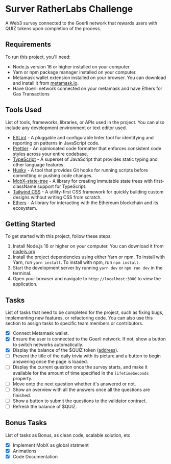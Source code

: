 # Surver RatherLabs Challenge

A Web3 survey connected to the Goerli network that rewards users with QUIZ tokens upon completion of the process.

## Requirements

To run this project, you'll need:

- Node.js version 16 or higher installed on your computer.
- Yarn or npm package manager installed on your computer.
- Metamask wallet extension installed on your browser. You can download and install it from [metamask.io](https://metamask.io/).
- Have Goerli network connected on your metamask and have Ethers for Gas Transactions

## Tools Used

List of tools, frameworks, libraries, or APIs used in the project. You can also include any development environment or text editor used.

- [ESLint](https://eslint.org/) - A pluggable and configurable linter tool for identifying and reporting on patterns in JavaScript code.
- [Prettier](https://prettier.io/) - An opinionated code formatter that enforces consistent code styles across your entire codebase.
- [TypeScript](https://www.typescriptlang.org/) - A superset of JavaScript that provides static typing and other language features.
- [Husky](https://typicode.github.io/husky/) - A tool that provides Git hooks for running scripts before committing or pushing code changes.
- [MobX-state-tree](https://mobx-state-tree.js.org/) - A library for creating immutable state trees with first-className support for TypeScript.
- [Tailwind CSS](https://tailwindcss.com/) - A utility-first CSS framework for quickly building custom designs without writing CSS from scratch.
- [Ethers](https://docs.ethers.io/v5/) - A library for interacting with the Ethereum blockchain and its ecosystem.

## Getting Started

To get started with this project, follow these steps:

1. Install Node.js 16 or higher on your computer. You can download it from [nodejs.org](https://nodejs.org/).
2. Install the project dependencies using either Yarn or npm. To install with Yarn, run `yarn install`. To install with npm, run `npm install`.
3. Start the development server by running `yarn dev` or `npm run dev` in the terminal.
4. Open your browser and navigate to `http://localhost:3000` to view the application.

## Tasks

List of tasks that need to be completed for the project, such as fixing bugs, implementing new features, or refactoring code. You can also use this section to assign tasks to specific team members or contributors.

- [x] Connect Metamask wallet.
- [x] Ensure the user is connected to the Goerli network. If not, show a button to switch networks automatically.
- [x] Display the balance of the $QUIZ token ([address](https://goerli.etherscan.io/address/0x437ef217203452317c3c955cf282b1ee5f6aaf72)).
- [ ] Present the title of the daily trivia with its picture and a button to begin answering once the page is loaded.
- [ ] Display the current question once the survey starts, and make it available for the amount of time specified in the `lifetimeSeconds` property.
- [ ] Move onto the next question whether it's answered or not.
- [ ] Show an overview with all the answers once all the questions are finished.
- [ ] Show a button to submit the questions to the validator contract.
- [ ] Refresh the balance of $QUIZ.

## Bonus Tasks

List of tasks as Bonus, as clean code, scalable solution, etc

- [x] Implement MobX as global statment
- [x] Animations
- [x] Code Documentation
